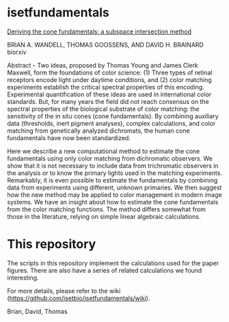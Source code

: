 # isetfundamentals

[Deriving the cone fundamentals: a subspace intersection method](https://www.biorxiv.org/content/10.1101/2024.02.04.577470v1)

BRIAN A. WANDELL, THOMAS GOOSSENS, AND DAVID H. BRAINARD
biorxiv

Abstract -
Two ideas, proposed by Thomas Young and James Clerk Maxwell, form the foundations of color science: (1) Three types of retinal receptors encode light under daytime conditions, and (2) color matching experiments establish the critical spectral properties of this encoding. Experimental quantification of these ideas are used in international color standards. But, for many years the field did not reach consensus on the spectral properties of the biological substrate of color matching: the sensitivity of the in situ cones (cone fundamentals). By combining auxiliary data (thresholds, inert pigment analyses), complex calculations, and color matching from genetically analyzed dichromats, the human cone fundamentals have now been standardized.

Here we describe a new computational method to estimate the cone fundamentals using only color matching from dichromatic observers. We show that it is not necessary to include data from trichromatic observers in the analysis or to know the primary lights used in the matching experiments. Remarkably, it is even possible to estimate the fundamentals by combining data from experiments using different, unknown primaries. We then suggest how the new method may be applied to color management in modern image systems.
We have an insight about how to estimate the cone fundamentals from the color matching functions.  The method differs somewhat from those in the literature, relying on simple linear algebraic calculations.

# This repository
The scripts in this repository implement the calculations used for the paper figures. There are also have a series of related calculations we found interesting.

For more details, please refer to the wiki (https://github.com/isetbio/isetfundamentals/wiki).

Brian, David, Thomas
